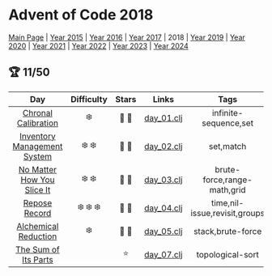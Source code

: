 # Advent of Code 2018

[Main Page](https://adventofcode.com/2018) | [Year 2015](/src/aoclj/year_2015/) | [Year 2016](/src/aoclj/year_2016/) | [Year 2017](/src/aoclj/year_2017/) | 2018 | [Year 2019](/src/aoclj/year_2019/) | [Year 2020](/src/aoclj/year_2020/) | [Year 2021](/src/aoclj/year_2021/) | [Year 2022](/src/aoclj/year_2022/) | [Year 2023](/src/aoclj/year_2023/) | [Year 2024](/src/aoclj/year_2024/)

## :trophy: 11/50

| Day | Difficulty | Stars | Links | Tags |
|:---: | :---: | :---: | :---: | :----: |
[Chronal Calibration](http://www.adventofcode.com/2018/day/1)|:snowflake:|:star2: :star2:|[day_01.clj](/src/aoclj/year_2018/day_01.clj)|infinite-sequence,set
[Inventory Management System](http://www.adventofcode.com/2018/day/2)|:snowflake: :snowflake:|:star2: :star2:|[day_02.clj](/src/aoclj/year_2018/day_02.clj)|set,match
[No Matter How You Slice It](http://www.adventofcode.com/2018/day/3)|:snowflake: :snowflake:|:star2: :star2:|[day_03.clj](/src/aoclj/year_2018/day_03.clj)|brute-force,range-math,grid
[Repose Record](http://www.adventofcode.com/2018/day/4)|:snowflake: :snowflake: :snowflake:|:star2: :star2:|[day_04.clj](/src/aoclj/year_2018/day_04.clj)|time,nil-issue,revisit,groups
[Alchemical Reduction](http://www.adventofcode.com/2018/day/5)|:snowflake:|:star2: :star2:|[day_05.clj](/src/aoclj/year_2018/day_05.clj)|stack,brute-force
[The Sum of Its Parts](http://www.adventofcode.com/2018/day/7)||:star:|[day_07.clj](/src/aoclj/year_2018/day_07.clj)|topological-sort
